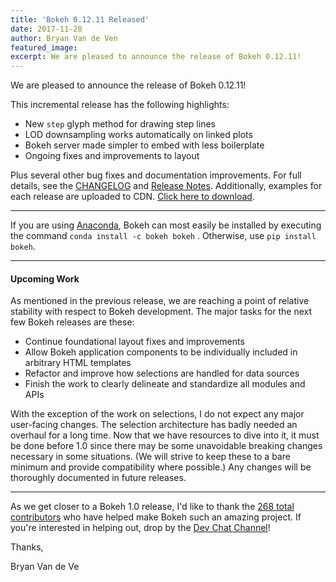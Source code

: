 ```yaml
---
title: 'Bokeh 0.12.11 Released'
date: 2017-11-28
author: Bryan Van de Ven
featured_image:
excerpt: We are pleased to announce the release of Bokeh 0.12.11!
---
```


We are pleased to announce the release of Bokeh 0.12.11!

This incremental release has the following highlights:

* New `step` glyph method for drawing step lines
* LOD downsampling works automatically on linked plots
* Bokeh server made simpler to embed with less boilerplate
* Ongoing fixes and improvements to layout

Plus several other bug fixes and documentation improvements.
For full details, see the [CHANGELOG](https://github.com/bokeh/bokeh/blob/master/CHANGELOG)
and [Release Notes](https://bokeh.pydata.org/en/0.12.11/docs/releases/0.12.11.html).
Additionally, examples for each release are uploaded to CDN.
[Click here to download](https://cdn.pydata.org/bokeh/examples/examples-0.12.11.zip).

-----

If you are using
[Anaconda](https://www.anaconda.com/downloads), Bokeh can most easily be installed
by executing the command ``conda install -c bokeh bokeh`` . Otherwise, use
``pip install bokeh``.

-----

#### Upcoming Work

As mentioned in the previous release, we are reaching a point of relative stability
with respect to Bokeh development. The major tasks for the next few Bokeh releases
are these:

* Continue foundational layout fixes and improvements
* Allow Bokeh application components to be individually included in arbitrary HTML templates
* Refactor and improve how selections are handled for data sources
* Finish the work to clearly delineate and standardize all modules and APIs

With the exception of the work on selections, I do not expect any major user-facing changes.
The selection architecture has badly needed an overhaul for a long time. Now that we have
resources to dive into it, it must be done before 1.0 since there may be some unavoidable
breaking changes necessary in some situations. (We will strive to keep these to a bare minimum and
provide compatibility where possible.) Any changes will be thoroughly documented in future
releases.

-----

As we get closer to a Bokeh 1.0 release, I'd like to thank the [268
total contributors](https://github.com/bokeh/bokeh/graphs/contributors) who
have helped make Bokeh such an amazing project. If you're interested in
helping out, drop by the [Dev Chat Channel](https://gitter.im/bokeh/bokeh-dev)!

Thanks,

Bryan Van de Ve
